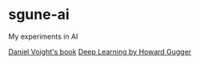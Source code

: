 # sgune-ai
My experiments in AI


[Daniel Voight's book](https://cbwilp-artefacts.s3.ap-south-1.amazonaws.com/AIML/SEM2/FREE_BOOKS/Daniel+Voigt+Godoy+-+Deep+Learning+with+PyTorch+Step-by-Step+A+Beginner%E2%80%99s+Guide-leanpub.com+(2022).pdf)
[Deep Learning by Howard Gugger](https://dl.ebooksworld.ir/books/Deep.Learning.for.Coders.with.fastai.and.PyTorch.Howard.Gugger.OReilly.9781492045526.EBooksWorld.ir.pdf)